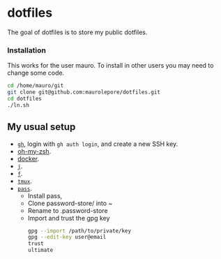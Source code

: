 # dotfiles

The goal of dotfiles is to store my public dotfiles.

### Installation

This works for the user mauro. To install in other users you may need to
change some code.

```bash
cd /home/mauro/git
git clone git@github.com:maurolepore/dotfiles.git
cd dotfiles
./ln.sh
```

## My usual setup

* [`gh`](https://cli.github.com/), login with `gh auth login`, and create a new SSH key.
* [oh-my-zsh](https://ohmyz.sh/).
* [docker](https://docs.docker.com/engine/install/ubuntu/#install-using-the-repository).
* [`j`](https://github.com/wting/autojump).
* [`f`](https://github.com/dylanaraps/fff).
* [`tmux`](https://tmuxcheatsheet.com/). 
* [`pass`](https://www.passwordstore.org/). 
    * Install pass, 
    * Clone password-store/ into ~
    * Rename to .password-store
    * Import and trust the gpg key
      ```bash
      gpg --import /path/to/private/key
      gpg --edit-key user@email
      trust
      ultimate
      ```
